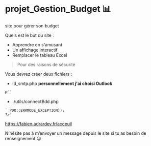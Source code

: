 # projet_Gestion_Budget 📊

site pour gérer son budget


Quels est le but du site :

* Apprendre en s'amusant
* Un affichage interactif
* Remplacer le tableau Excel


> Pour des raisons de sécurité

Vous devrez créer deux fichiers :

* id_smtp.php **personnellement j'ai choisi Outlook**

<pre><code>P`<?php
$mdpSmtp = 'mot de passe';
$loginSmtp = 'mail';
?>`</code></pre>


* ./utils/connectBdd.php

<pre><code>`<?php
    //fichier de connexion à la BDD
    $bdd = new PDO('mysql:host=localhost;dbname=dataBaseNom','nom_utilisateur','mot_de_passe',
    array(PDO::ATTR_ERRMODE => PDO::ERRMODE_EXCEPTION));
?>`</code></pre>


<https://fabien.adrardev.fr/acceuil>

N’hésite pas à m’envoyer un message depuis le site si tu as besoin de renseignement 😉

